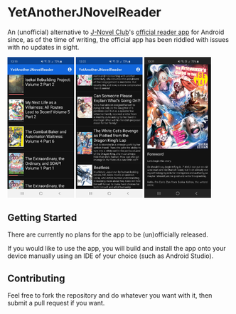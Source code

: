 # YetAnotherJNovelReader

An (unofficial) alternative to [J-Novel Club](https://j-novel.club/about)'s [official reader app](https://play.google.com/store/apps/details?id=com.jnovelapp) for Android since, as of the time of writing, the official app has been riddled with issues with no updates in sight.

<img src="screenshots/latest.jpg" width="150" /> <img src="screenshots/series.jpg" width="150" /> <img src="screenshots/reader.jpg" width="150" />

## Getting Started

There are currently no plans for the app to be (un)officially released.

If you would like to use the app, you will build and install the app onto your device manually using an IDE of your choice (such as Android Studio).

## Contributing

Feel free to fork the repository and do whatever you want with it, then submit a pull request if you want.
